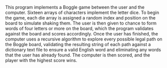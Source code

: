 This program implements a Boggle game between the user and the computer. Sixteen arrays of characters implement the letter dice. To begin the game, each die array is assigned a random index and position on the board to simulate shaking them. The user is then given to chance to form words of four letters or more on the board, which the program validates against the board and scores accordingly. Once the user has finished, the computer uses a recursive algorithm to explore every possible legal path on the Boggle board, validating the resulting string of each path against a dictionary text file to ensure a valid English word and eliminating any words that the user has already found. The computer is then scored, and the player with the highest score wins.
